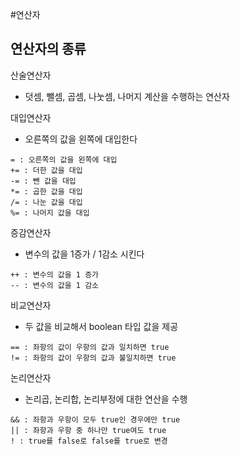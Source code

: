 #연산자

## 연산자의 종류

산술연산자 
- 덧셈, 뺄셈, 곱셈, 나눗셈, 나머지 계산을 수행하는 연산자

대입연산자
- 오른쪽의 값을 왼쪽에 대입한다
```
= : 오른쪽의 값을 왼쪽에 대입
+= : 더한 값을 대입
-= : 뺀 값을 대입
*= : 곱한 값을 대입
/= : 나눈 값을 대입
%= : 나머지 값을 대입
```

증감연산자
- 변수의 값을 1증가 / 1감소 시킨다
```
++ : 변수의 값을 1 증가
-- : 변수의 값을 1 감소
```

비교연산자
- 두 값을 비교해서 boolean 타입 값을 제공
```
== : 좌항의 값이 우항의 값과 일치하면 true
!= : 좌항의 값이 우항의 값과 불일치하면 true
```

논리연산자
- 논리곱, 논리합, 논리부정에 대한 연산을 수행
```
&& : 좌항과 우항이 모두 true인 경우에만 true
|| : 좌항과 우항 중 하나만 true여도 true
! : true를 false로 false를 true로 변경
